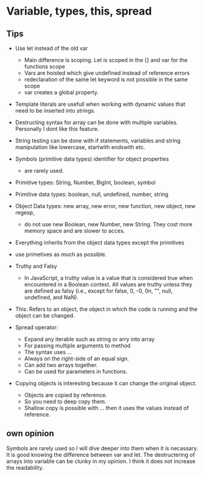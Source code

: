 # Variable, types, this, spread

## Tips 
- Use let instead of the old var
    - Main difference is scoping. Let is scoped in the {} and var for the functions scope
    - Vars are hoisted which give undefined instead of reference errors
    - redeclaration of the same let keyword is not possible in the same scope
    - var creates a global property.
- Template literals are usefull when working with dynamic values that need to be inserted into strings.
- Destructing syntax for array can be done with multiple variables. Personally I dont like this feature. 
- String testing can be done with if statements, variables and string manipulation like lowercase, startwith endswith etc.
- Symbols (primitive data types) identifier for object properties
    - are rarely used. 

- Primitive types: String, Number, BigInt, boolean, symbol
- Primitive data types: boolean, null, undefined, number, string
- Object Data types: new array, new error, new function, new object, new regexp,
    - do not use new Boolean, new Number, new String. They cost more memory space and are slower to acces.
- Everything inherits from the object data types except the primitives
- use primetives as much as possible.

- Truthy and Falsy
    - In JavaScript, a truthy value is a value that is considered true when encountered in a Boolean context. All values are truthy unless they are defined as falsy (i.e., except for false, 0, -0, 0n, "", null, undefined, and NaN).

- This: Refers to an object, the object in which the code is running and the object can be changed.

- Spread operator:
    - Expand any iterable such as string or arry into array
    - For passing multiple arguments to method
    - The syntax uses ...
    - Always on the right-side of an equal sign.
    - Can add two arrays together. 
    - Can be used for parameters in functions.
- Copying objects is interesting because it can change the original object. 
    - Objects are copied by reference. 
    - So you need to deep copy them.
    - Shallow copy is possible with ... then it uses the values instead of reference.

## own opinion
Symbols are rarely used so I will dive deeper into them when it is necassary. It is good knowing the difference between var and let. The destructering of arrays into variable can be clunky in my opinion. I think it does not increase the readability.